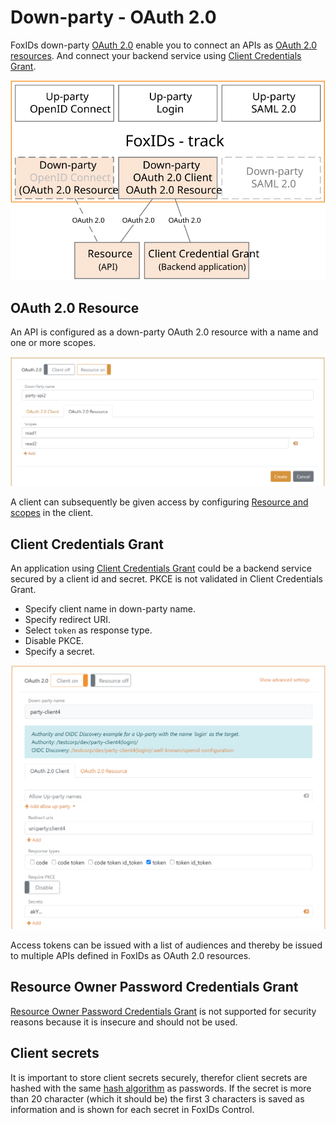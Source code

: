 ﻿# Down-party - OAuth 2.0 

FoxIDs down-party [OAuth 2.0](https://datatracker.ietf.org/doc/html/rfc6749) enable you to connect an APIs as [OAuth 2.0 resources](#oauth-2-0-resource). And connect your backend service using [Client Credentials Grant](#client-credentials-grant).

![FoxIDs down-party OAuth 2.0](images/parties-down-party-oauth.svg)

## OAuth 2.0 Resource
An API is configured as a down-party OAuth 2.0 resource with a name and one or more scopes.

![Resource with scopes](images/configure-oauth-resource.png)

A client can subsequently be given access by configuring [Resource and scopes](down-party-oidc.md#resource-and-scopes) in the client.

## Client Credentials Grant
An application using [Client Credentials Grant](https://datatracker.ietf.org/doc/html/rfc6749#section-4.4) could be a backend service secured by a client id and secret. PKCE is not validated in Client Credentials Grant.

- Specify client name in down-party name.
- Specify redirect URI.
- Select `token` as response type.
- Disable PKCE.
- Specify a secret.

![Configure Client Credentials Grant](images/configure-client-credentials-grant.png)

Access tokens can be issued with a list of audiences and thereby be issued to multiple APIs defined in FoxIDs as OAuth 2.0 resources.  

## Resource Owner Password Credentials Grant
[Resource Owner Password Credentials Grant](https://datatracker.ietf.org/doc/html/rfc6749#section-4.3) is not supported for security reasons because it is insecure and should not be used.

## Client secrets
It is important to store client secrets securely, therefor client secrets are hashed with the same [hash algorithm](login.md#password-hash) as passwords. If the secret is more than 20 character (which it should be) the first 3 characters is saved as information and is shown for each secret in FoxIDs Control. 
